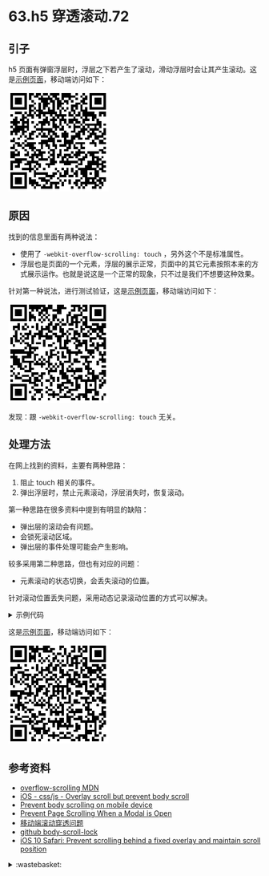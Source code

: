 # 63.h5 穿透滚动.72
## <a name="start"></a> 引子
h5 页面有弹窗浮层时，浮层之下若产生了滚动，滑动浮层时会让其产生滚动。这是[示例页面][url-lab-63-index]，移动端访问如下：

![63-problem][url-local-problem]

## 原因
找到的信息里面有两种说法：
- 使用了 `-webkit-overflow-scrolling: touch` ，另外这个不是标准属性。
- 浮层也是页面的一个元素，浮层的展示正常，页面中的其它元素按照本来的方式展示运作。也就是说这是一个正常的现象，只不过是我们不想要这种效果。

针对第一种说法，进行测试验证，这是[示例页面][url-lab-63-no-touch]，移动端访问如下：

![63-no-touch][url-local-no-touch]

发现：跟 `-webkit-overflow-scrolling: touch` 无关。

## 处理方法
在网上找到的资料，主要有两种思路：
1. 阻止 touch 相关的事件。
2. 弹出浮层时，禁止元素滚动，浮层消失时，恢复滚动。

第一种思路在很多资料中提到有明显的缺陷：
- 弹出层的滚动会有问题。
- 会锁死滚动区域。
- 弹出层的事件处理可能会产生影响。

较多采用第二种思路，但也有对应的问题：
- 元素滚动的状态切换，会丢失滚动的位置。

针对滚动位置丢失问题，采用动态记录滚动位置的方式可以解决。

<details>
<summary>示例代码</summary>

```js
// 以下方法使用的前提是产生滚动元素为 body
function fixedEle() {
  var scrollEle = document.body;
  // 有可能出现浮层内切换的情况，已经设置了就不用重复设置了。
  if (scrollEle.style.position !== 'fixed') {
    var scrollTop = document.body.scrollTop || document.documentElement.scrollTop;
    scrollEle.style.cssText += 'position:fixed;top:-'+scrollTop+'px;';
  }
}

function recoverEle() {
  var scrollEle = document.body;
  var top = scrollEle.style.top;
  scrollEle.style.position = '';
  scrollEle.style.top = '';
  document.body.scrollTop = document.documentElement.scrollTop = -parseInt(top);
}
```

</details>


这是[示例页面][url-lab-63-solution]，移动端访问如下：

![63-solution][url-local-solution]


## <a name="reference"></a> 参考资料
- [overflow-scrolling MDN][url-mdn-overflow-scrolling]
- [iOS - css/js - Overlay scroll but prevent body scroll][url-stackoverflow-ques1]
- [Prevent body scrolling on mobile device][url-stackoverflow-ques2]
- [Prevent Page Scrolling When a Modal is Open][url-blog1]
- [移动端滚动穿透问题][url-blog2]
- [github body-scroll-lock][url-github1]
- [iOS 10 Safari: Prevent scrolling behind a fixed overlay and maintain scroll position][url-stackoverflow-ques3]


[url-base]:https://xxholic.github.io/segment

[url-mdn-overflow-scrolling]:https://developer.mozilla.org/en-US/docs/Web/CSS/-webkit-overflow-scrolling
[url-stackoverflow-ques1]:https://stackoverflow.com/questions/37713970/ios-css-js-overlay-scroll-but-prevent-body-scroll
[url-stackoverflow-ques2]:https://stackoverflow.com/questions/47919557/prevent-body-scrolling-on-mobile-device
[url-stackoverflow-ques3]:https://stackoverflow.com/questions/41594997/ios-10-safari-prevent-scrolling-behind-a-fixed-overlay-and-maintain-scroll-posi
[url-blog1]:https://css-tricks.com/prevent-page-scrolling-when-a-modal-is-open/
[url-blog2]:https://github.com/pod4g/tool/wiki/移动端滚动穿透问题
[url-github1]:https://github.com/willmcpo/body-scroll-lock
[url-lab-63-index]:https://xxholic.github.io/lab/segment/63/index.html
[url-lab-63-no-touch]:https://xxholic.github.io/lab/segment/63/no-touch.html
[url-lab-63-solution]:https://xxholic.github.io/lab/segment/63/solution.html


[url-local-problem]:../images/63/qr-problem.png
[url-local-no-touch]:../images/63/qr-no-touch.png
[url-local-solution]:../images/63/qr-solution.png


<details>
<summary>:wastebasket:</summary>


最近看了海贼王的剧场版《狂热行动》，一开头就看到了广电的标志，然后看里面的字幕，发现真是搞笑，“海贼”变成了“航海家”，“革命军”变成了“正义联盟”，看着拿着刀到处砍人的“航海家”，真是滑稽。这个撇开不说，里面聚集了路飞前期遇到的 BOSS ，看着打斗还是蛮爽的。这次的 BOSS 路飞一个人搞不定，聚集了海军、七武海、革命军的力量才解决了。

![63-poster][url-local-poster]

</details>

[url-local-poster]:../images/63/poster.png